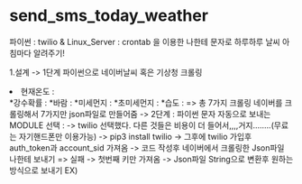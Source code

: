 # send_sms_today_weather
파이썬 : twilio &amp; Linux_Server : crontab 을 이용한 나한테 문자로 하루하루 날씨 아침마다 알려주기!


1.설계
 -> 1단계 파이썬으로 네이버날씨 혹은 기상청 크롤링
    <li>현재온도 : </li>
    *강수확률 :
    *바람 :
    *미세먼지 :
    *초미세먼지 :
    *습도 :    => 총 7가지 크롤링 
    네이버를 크롤링해서 7가지만 json파일로 만들어줌 
 -> 2단계 : 파이썬 문자 자동으로 보내는 MODULE 선택 :
      -> twilio 선택했다. 다른 것들은 비용이 더 들어서,,,,거지........(무료는 자기핸드폰만 이용가능)
      -> pip3 install twilio
      -> 그후에 twilio 가입후 auth_token과 account_sid 가져옴
      -> 코드 작성후 네이버에서 크롤링한 Json파일 나한테 보내기 => 실패 -> 첫번째 키만 가져옴
      -> Json파일 String으로 변환후 원하는 방식으로 보내기
      EX) 
